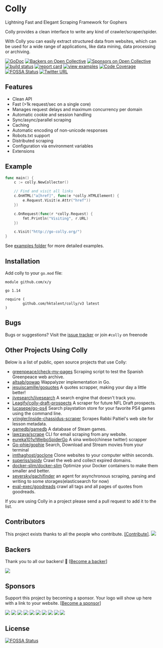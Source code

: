 # Colly

Lightning Fast and Elegant Scraping Framework for Gophers

Colly provides a clean interface to write any kind of crawler/scraper/spider.

With Colly you can easily extract structured data from websites, which can be used for a wide range of applications, like data mining, data processing or archiving.

[![GoDoc](https://godoc.org/github.com/gocolly/colly?status.svg)](https://pkg.go.dev/github.com/hktalent/colly/v3)
[![Backers on Open Collective](https://opencollective.com/colly/backers/badge.svg)](#backers) [![Sponsors on Open Collective](https://opencollective.com/colly/sponsors/badge.svg)](#sponsors) [![build status](https://github.com/gocolly/colly/actions/workflows/ci.yml/badge.svg)](https://github.com/gocolly/colly/actions/workflows/ci.yml)
[![report card](https://img.shields.io/badge/report%20card-a%2B-ff3333.svg?style=flat-square)](http://goreportcard.com/report/gocolly/colly)
[![view examples](https://img.shields.io/badge/learn%20by-examples-0077b3.svg?style=flat-square)](https://github.com/gocolly/colly/tree/master/_examples)
[![Code Coverage](https://img.shields.io/codecov/c/github/gocolly/colly/master.svg)](https://codecov.io/github/gocolly/colly?branch=master)
[![FOSSA Status](https://app.fossa.io/api/projects/git%2Bgithub.com%2Fgocolly%2Fcolly.svg?type=shield)](https://app.fossa.io/projects/git%2Bgithub.com%2Fgocolly%2Fcolly?ref=badge_shield)
[![Twitter URL](https://img.shields.io/badge/twitter-follow-green.svg)](https://twitter.com/gocolly)

## Features

-   Clean API
-   Fast (>1k request/sec on a single core)
-   Manages request delays and maximum concurrency per domain
-   Automatic cookie and session handling
-   Sync/async/parallel scraping
-   Caching
-   Automatic encoding of non-unicode responses
-   Robots.txt support
-   Distributed scraping
-   Configuration via environment variables
-   Extensions

## Example

```go
func main() {
	c := colly.NewCollector()

	// Find and visit all links
	c.OnHTML("a[href]", func(e *colly.HTMLElement) {
		e.Request.Visit(e.Attr("href"))
	})

	c.OnRequest(func(r *colly.Request) {
		fmt.Println("Visiting", r.URL)
	})

	c.Visit("http://go-colly.org/")
}
```

See [examples folder](https://github.com/gocolly/colly/tree/master/_examples) for more detailed examples.

## Installation

Add colly to your `go.mod` file:

```
module github.com/x/y

go 1.14

require (
        github.com/hktalent/colly/v3 latest
)
```

## Bugs

Bugs or suggestions? Visit the [issue tracker](https://github.com/gocolly/colly/issues) or join `#colly` on freenode

## Other Projects Using Colly

Below is a list of public, open source projects that use Colly:

-   [greenpeace/check-my-pages](https://github.com/greenpeace/check-my-pages) Scraping script to test the Spanish Greenpeace web archive.
-   [altsab/gowap](https://github.com/altsab/gowap) Wappalyzer implementation in Go.
-   [jesuiscamille/goquotes](https://github.com/jesuiscamille/goquotes) A quotes scrapper, making your day a little better!
-   [jivesearch/jivesearch](https://github.com/jivesearch/jivesearch) A search engine that doesn't track you.
-   [Leagify/colly-draft-prospects](https://github.com/Leagify/colly-draft-prospects) A scraper for future NFL Draft prospects.
-   [lucasepe/go-ps4](https://github.com/lucasepe/go-ps4) Search playstation store for your favorite PS4 games using the command line.
-   [yringler/inside-chassidus-scraper](https://github.com/yringler/inside-chassidus-scraper) Scrapes Rabbi Paltiel's web site for lesson metadata.
-   [gamedb/gamedb](https://github.com/gamedb/gamedb) A database of Steam games.
-   [lawzava/scrape](https://github.com/lawzava/scrape) CLI for email scraping from any website.
-   [eureka101v/WeiboSpiderGo](https://github.com/eureka101v/WeiboSpiderGo) A sina weibo(chinese twitter) scrapper
-   [Go-phie/gophie](https://github.com/Go-phie/gophie) Search, Download and Stream movies from your terminal
-   [imthaghost/goclone](https://github.com/imthaghost/goclone) Clone websites to your computer within seconds.
-   [superiss/spidy](https://github.com/superiss/spidy) Crawl the web and collect expired domains.
-   [docker-slim/docker-slim](https://github.com/docker-slim/docker-slim) Optimize your Docker containers to make them smaller and better.
-   [seversky/gachifinder](https://github.com/seversky/gachifinder) an agent for asynchronous scraping, parsing and writing to some storages(elasticsearch for now)
-   [eval-exec/goodreads](https://github.com/eval-exec/goodreads) crawl all tags and all pages of quotes from goodreads.

If you are using Colly in a project please send a pull request to add it to the list.

## Contributors

This project exists thanks to all the people who contribute. [[Contribute]](CONTRIBUTING.md).
<a href="https://github.com/gocolly/colly/graphs/contributors"><img src="https://opencollective.com/colly/contributors.svg?width=890" /></a>

## Backers

Thank you to all our backers! 🙏 [[Become a backer](https://opencollective.com/colly#backer)]

<a href="https://opencollective.com/colly#backers" target="_blank"><img src="https://opencollective.com/colly/backers.svg?width=890"></a>

## Sponsors

Support this project by becoming a sponsor. Your logo will show up here with a link to your website. [[Become a sponsor](https://opencollective.com/colly#sponsor)]

<a href="https://opencollective.com/colly/sponsor/0/website" target="_blank"><img src="https://opencollective.com/colly/sponsor/0/avatar.svg"></a>
<a href="https://opencollective.com/colly/sponsor/1/website" target="_blank"><img src="https://opencollective.com/colly/sponsor/1/avatar.svg"></a>
<a href="https://opencollective.com/colly/sponsor/2/website" target="_blank"><img src="https://opencollective.com/colly/sponsor/2/avatar.svg"></a>
<a href="https://opencollective.com/colly/sponsor/3/website" target="_blank"><img src="https://opencollective.com/colly/sponsor/3/avatar.svg"></a>
<a href="https://opencollective.com/colly/sponsor/4/website" target="_blank"><img src="https://opencollective.com/colly/sponsor/4/avatar.svg"></a>
<a href="https://opencollective.com/colly/sponsor/5/website" target="_blank"><img src="https://opencollective.com/colly/sponsor/5/avatar.svg"></a>
<a href="https://opencollective.com/colly/sponsor/6/website" target="_blank"><img src="https://opencollective.com/colly/sponsor/6/avatar.svg"></a>
<a href="https://opencollective.com/colly/sponsor/7/website" target="_blank"><img src="https://opencollective.com/colly/sponsor/7/avatar.svg"></a>
<a href="https://opencollective.com/colly/sponsor/8/website" target="_blank"><img src="https://opencollective.com/colly/sponsor/8/avatar.svg"></a>
<a href="https://opencollective.com/colly/sponsor/9/website" target="_blank"><img src="https://opencollective.com/colly/sponsor/9/avatar.svg"></a>

## License

[![FOSSA Status](https://app.fossa.io/api/projects/git%2Bgithub.com%2Fgocolly%2Fcolly.svg?type=large)](https://app.fossa.io/projects/git%2Bgithub.com%2Fgocolly%2Fcolly?ref=badge_large)
